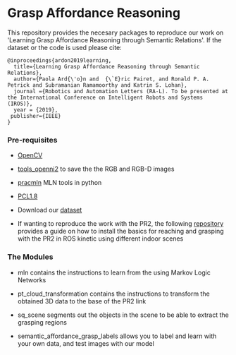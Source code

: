 # Grasp Affordance Reasoning

This repository provides the necesary packages to reproduce our work on 'Learning Grasp Affordance Reasoning through Semantic Relations'. If the dataset or the code is used please cite:
```
@inproceedings{ardon2019learning,
  title={Learning Grasp Affordance Reasoning through Semantic Relations},
  author={Paola Ard{\'o}n and  {\`E}ric Pairet, and Ronald P. A. Petrick and Subramanian Ramamoorthy and Katrin S. Lohan},
  journal ={Robotics and Automation Letters (RA-L). To be presented at the International Conference on Intelligent Robots and Systems (IROS)},
  year = {2019},
 publisher={IEEE}
}
```
### Pre-requisites
* [OpenCV](https://docs.opencv.org/3.4/d7/d9f/tutorial_linux_install.html)

* [tools_openni2](https://github.com/cvlabbonn/tools_openni2) to save the the RGB and RGB-D images

* [pracmln](http://pracmln.org/index.html) MLN tools in python

* [PCL1.8](https://gitlab.com/EAVISE/publicwiki/wikis/pcl-1.8-installation-ubuntu)

* Download our [dataset](https://paolaardon.github.io/grasp_affordance_reasoning/)

* If wanting to reproduce the work with the PR2, the following [repository](https://github.com/PaolaArdon/pr2_kinetic_simulator) provides a guide on how to install the basics for reaching and grasping with the PR2 in ROS kinetic using different indoor scenes

### The Modules
* mln contains the instructions to learn from the  using Markov Logic Networks

* pt_cloud_transformation contains the instructions to transform the obtained 3D data to the base of the PR2 link

* sq_scene segments out the objects in the scene to be able to extract the grasping regions

* semantic_affordance_grasp_labels allows you to label and learn with your own data, and test images with our model

